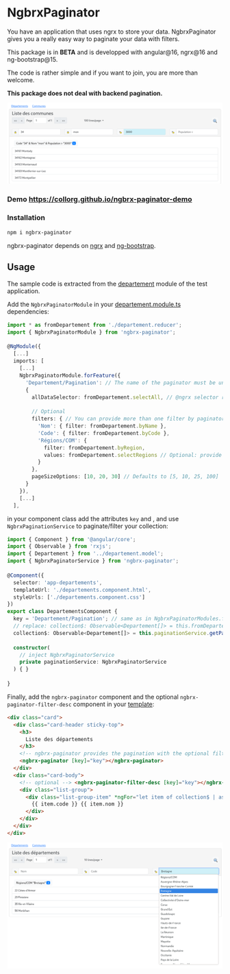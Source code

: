 # NgbrxPaginator

You have an application that uses ngrx to store your data.
NgbrxPaginator gives you a really easy way to paginate your data with filters.

This package is in **BETA** and is developped with angular@16, ngrx@16 and ng-bootstrap@15.

The code is rather simple and if you want to join, you are more than welcome.

**This package does not deal with backend pagination.**


![communes](images/communes.png)


### Demo https://collorg.github.io/ngbrx-paginator-demo

### Installation

```bash
npm i ngbrx-paginator
```

ngbrx-paginator depends on [ngrx](https://ngrx.io/) and [ng-bootstrap](https://ng-bootstrap.github.io).

## Usage

The sample code is extracted from the [departement](./projects/test-paginator/src/app/departement) module of the test application.

Add the `NgbrxPaginatorModule` in your [departement.module.ts](./projects/test-paginator/src/app/departement/departement.module.ts) dependencies:

```ts
import * as fromDepartement from './departement.reducer';
import { NgbrxPaginatorModule } from 'ngbrx-paginator';

@NgModule({
  [...]
  imports: [
    [...]
    NgbrxPaginatorModule.forFeature({
      'Departement/Pagination': // The name of the paginator must be unique for the application.
      {
        allDataSelector: fromDepartement.selectAll, // @ngrx selector returning all the data set

        // Optional
        filters: { // You can provide more than one filter by paginator.
          'Nom': { filter: fromDepartement.byName },
          'Code': { filter: fromDepartement.byCode },
          'Régions/COM': {
            filter: fromDepartement.byRegion,
            values: fromDepartement.selectRegions // Optional: provide select values
          }
        },
        pageSizeOptions: [10, 20, 30] // Defaults to [5, 10, 25, 100]
      } 
    }),
    [...]
  ],
```

in your component class add the attributes `key` and , and use `NgbrxPaginationService` to paginate/filter your collection:

```ts
import { Component } from '@angular/core';
import { Observable } from 'rxjs';
import { Departement } from '../departement.model';
import { NgbrxPaginatorService } from 'ngbrx-paginator';

@Component({
  selector: 'app-departements',
  templateUrl: './departements.component.html',
  styleUrls: ['./departements.component.css']
})
export class DepartementsComponent {
  key = 'Departement/Pagination'; // same as in NgbrxPaginatorModules.forFeature
  // replace: collection$: Observable<Departement[]> = this.fromDepartement.selectAll; with:
  collection$: Observable<Departement[]> = this.paginationService.getPageItems$<Departement>(this.key);

  constructor(
    // inject NgbrxPaginatorService
    private paginationService: NgbrxPaginatorService
  ) { }

}
```

Finally, add the `ngbrx-paginator` component and the optional `ngbrx-paginator-filter-desc` component in your [template](./projects/test-paginator/src/app/departement/departements/departements.component.html):

```html
<div class="card">
  <div class="card-header sticky-top">
    <h3>
      Liste des départements
    </h3>
    <!-- ngbrx-paginator provides the pagination with the optional filters -->
    <ngbrx-paginator [key]="key"></ngbrx-paginator>
  </div>
  <div class="card-body">
    <!-- optional --> <ngbrx-paginator-filter-desc [key]="key"></ngbrx-paginator-filter-desc>
    <div class="list-group">
      <div class="list-group-item" *ngFor="let item of collection$ | async">
        {{ item.code }} {{ item.nom }}
      </div>
    </div>
  </div>
</div>
```

![départements](images/departements.png)